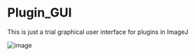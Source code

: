 # Plugin_GUI
This is just a trial graphical user interface for plugins in ImageJ

![image](https://user-images.githubusercontent.com/43717626/120903647-07376700-c665-11eb-97a1-d67f6ff8495d.png)

